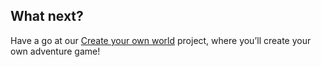 ## What next?

Have a go at our [Create your own world](https://projects.raspberrypi.org/en/projects/create-your-own-world) project, where you’ll create your own adventure game!


